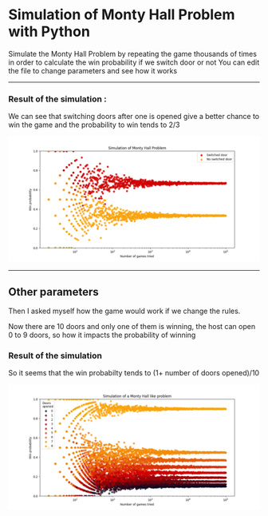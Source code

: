 # Simulation of Monty Hall Problem with Python

Simulate the Monty Hall Problem by repeating the game thousands of times in order to calculate the win probability if we switch door or not
You can edit the file to change parameters and see how it works

---

### Result of the simulation :
We can see that switching doors after one is opened give a better chance to win the game and the probability to win tends to 2/3

![Simulation's result of the Monty Hall problem](result1.png)


---

## Other parameters

Then I asked myself how the game would work if we change the rules.

Now there are 10 doors and only one of them is winning, the host can open 0 to 9 doors, so how it impacts the probability of winning

### Result of the simulation
So it seems that the win probabilty tends to (1+ number of doors opened)/10


![Simulation's result of a Monty Hall problem with other parameters](result2.png)

